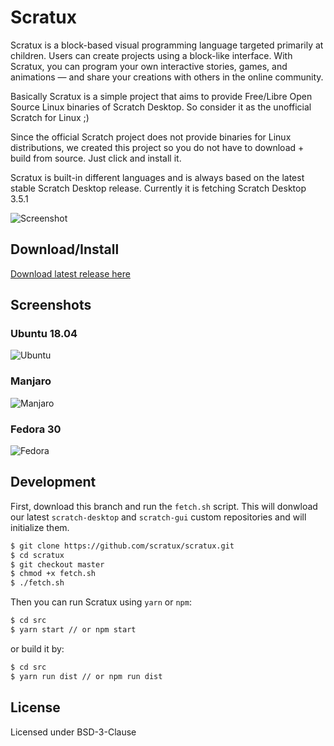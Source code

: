# Scratux 
Scratux is a block-based visual programming language targeted primarily at children. Users can create projects using a block-like interface. With Scratux, you can program your own interactive stories, games, and animations — and share your creations with others in the online community.

Basically Scratux is a simple project that aims to provide Free/Libre Open Source Linux binaries of Scratch Desktop. So consider it as the unofficial Scratch for Linux ;)

Since the official Scratch project does not provide binaries for Linux distributions, we created this project so you do not have to download + build from source. Just click and install it.

Scratux is built-in different languages and is always based on the latest stable Scratch Desktop release. Currently it is fetching Scratch Desktop 3.5.1

![Screenshot](https://res.cloudinary.com/canonical/image/fetch/q_auto,f_auto,w_1170/https://dashboard.snapcraft.io/site_media/appmedia/2019/05/window_OLzR3hd.png)

Download/Install
----
[Download latest release here](https://scratux.org/#download)

Screenshots
----
### Ubuntu 18.04

![Ubuntu](https://res.cloudinary.com/canonical/image/fetch/q_auto,f_auto,w_1170/https://dashboard.snapcraft.io/site_media/appmedia/2019/08/2.png)

### Manjaro
![Manjaro](https://res.cloudinary.com/canonical/image/fetch/q_auto,f_auto,w_1170/https://dashboard.snapcraft.io/site_media/appmedia/2019/08/3.png)

### Fedora 30
![Fedora](https://res.cloudinary.com/canonical/image/fetch/q_auto,f_auto,w_1170/https://dashboard.snapcraft.io/site_media/appmedia/2019/08/1.png)

Development
----
First, download this branch and run the `fetch.sh` script. This will donwload our latest `scratch-desktop` and `scratch-gui` custom repositories and will initialize them.

```sh
$ git clone https://github.com/scratux/scratux.git
$ cd scratux
$ git checkout master
$ chmod +x fetch.sh
$ ./fetch.sh
```
 
 Then you can run Scratux using `yarn` or `npm`:

```sh
$ cd src
$ yarn start // or npm start
```
or build it by:

```sh
$ cd src
$ yarn run dist // or npm run dist
```
License
----
Licensed under BSD-3-Clause
